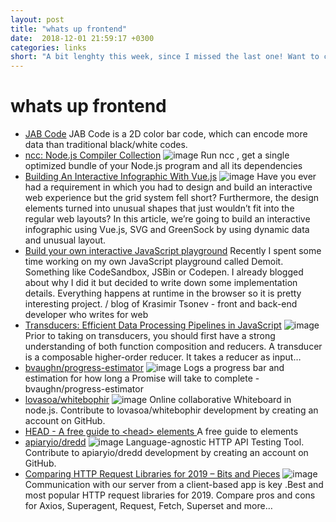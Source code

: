 ```yaml
---
layout: post
title: "whats up frontend"
date:  2018-12-01 21:59:17 +0300
categories: links
short: "A bit lenghty this week, since I missed the last one! Want to compile all your nodejs app into single js file, with all dependencies and stuff - ncc will help you out, inspired by go it can be quite handy. Learn how to make your infographic shine and be interactive at the same time with Vue. Learn how to build your own js sandbox, or get the complete one for free, one of the main selling points - it works locally and ofline! In the ongoing series of articles about functional programming, Eric Elliott introduces us to transducers. Wanna have cli app with stylish progress bar, look no further,than progress-estimator! How about super simple, but efficient collaborative whiteboard, too lazy to build one - grab the opensource one and extend it! Learn what to put in your HEAD, as one singer once said 'Feed your head'(pm me with the name of the author of these lyrics and get a small prize)! Never leave your docs obsolete with Dredd, how about that slow-mo now? And finally compare the hippest request libraries of the 2019!"
---
```



# whats up frontend

- [JAB Code](https://jabcode.org/) JAB Code is a 2D color bar code, which can encode more data than traditional black/white codes.
- [ncc: Node.js Compiler Collection](https://zeit.co/blog/ncc) ![image](https://assets.zeit.co/image/upload/front/blog/ncc/twitter-card.png) Run  ncc , get a single optimized bundle of your Node.js program and all its dependencies
- [Building An Interactive Infographic With Vue.js](https://www.smashingmagazine.com/2018/11/interactive-infographic-vue-js/) ![image](https://cloud.netlifyusercontent.com/assets/344dbf88-fdf9-42bb-adb4-46f01eedd629/8fb0fb94-82a0-4084-a097-e4e6e1412221/1-feature-image-800w.png) Have you ever had a requirement in which you had to design and build an interactive web experience but the grid system fell short? Furthermore, the design elements turned into unusual shapes that just wouldn’t fit into the regular web layouts? In this article, we’re going to build an interactive infographic using Vue.js, SVG and GreenSock by using dynamic data and unusual layout.
- [Build your own interactive JavaScript playground](http://krasimirtsonev.com/blog/article/build-your-own-interactive-javascript-playground) Recently I spent some time working on my own JavaScript playground called Demoit. Something like CodeSandbox, JSBin or Codepen. I already blogged about why I did it but decided to write down some implementation details. Everything happens at runtime in the browser so it is pretty interesting project. / blog of Krasimir Tsonev - front and back-end developer who writes for web
- [Transducers: Efficient Data Processing Pipelines in JavaScript](https://medium.com/javascript-scene/transducers-efficient-data-processing-pipelines-in-javascript-7985330fe73d) ![image](https://cdn-images-1.medium.com/max/1200/1*uVpU7iruzXafhU2VLeH4lw.jpeg) Prior to taking on transducers, you should first have a strong understanding of both function composition and reducers. A transducer is a composable higher-order reducer. It takes a reducer as input…
- [bvaughn/progress-estimator](https://github.com/bvaughn/progress-estimator) ![image](https://avatars3.githubusercontent.com/u/29597?s=400&v=4) Logs a progress bar and estimation for how long a Promise will take to complete - bvaughn/progress-estimator
- [lovasoa/whitebophir](https://github.com/lovasoa/whitebophir) ![image](https://avatars3.githubusercontent.com/u/552629?s=400&v=4) Online collaborative Whiteboard in node.js. Contribute to lovasoa/whitebophir development by creating an account on GitHub.
- [HEAD - A free guide to &lt;head&gt; elements ](https://gethead.info/) A free guide to <head> elements
- [apiaryio/dredd](https://github.com/apiaryio/dredd) ![image](https://avatars0.githubusercontent.com/u/765943?s=400&v=4) Language-agnostic HTTP API Testing Tool. Contribute to apiaryio/dredd development by creating an account on GitHub.
- [Comparing HTTP Request Libraries for 2019 – Bits and Pieces](https://blog.bitsrc.io/comparing-http-request-libraries-for-2019-7bedb1089c83) ![image](https://cdn-images-1.medium.com/max/1200/1*JrRSc7fyInCKMMr_PS3ANw.jpeg) Communication with our server from a client-based app is key .Best and most popular HTTP request libraries for 2019. Compare pros and cons for Axios, Superagent, Request, Fetch, Superset and more…